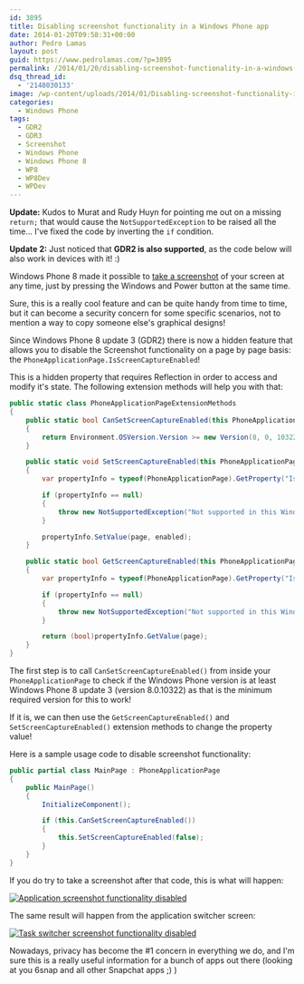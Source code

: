 ```yaml
---
id: 3895
title: Disabling screenshot functionality in a Windows Phone app
date: 2014-01-20T09:58:31+00:00
author: Pedro Lamas
layout: post
guid: https://www.pedrolamas.com/?p=3895
permalink: /2014/01/20/disabling-screenshot-functionality-in-a-windows-phone-app/
dsq_thread_id:
  - '2148030133'
image: /wp-content/uploads/2014/01/Disabling-screenshot-functionality-in-a-Windows-Phone-8-app-300x270.png
categories:
  - Windows Phone
tags:
  - GDR2
  - GDR3
  - Screenshot
  - Windows Phone
  - Windows Phone 8
  - WP8
  - WP8Dev
  - WPDev
---
```


**Update:** Kudos to Murat and Rudy Huyn for pointing me out on a missing `return;` that would cause the `NotSupportedException` to be raised all the time... I've fixed the code by inverting the `if` condition.

**Update 2:** Just noticed that **GDR2 is also supported**, as the code below will also work in devices with it! :)

Windows Phone 8 made it possible to [take a screenshot](http://www.windowsphone.com/en-gb/how-to/wp8/photos/take-a-screenshot) of your screen at any time, just by pressing the Windows and Power button at the same time.

Sure, this is a really cool feature and can be quite handy from time to time, but it can become a security concern for some specific scenarios, not to mention a way to copy someone else's graphical designs!

Since Windows Phone 8 update 3 (GDR2) there is now a hidden feature that allows you to disable the Screenshot functionality on a page by page basis: the `PhoneApplicationPage.IsScreenCaptureEnabled`!

This is a hidden property that requires Reflection in order to access and modify it's state. The following extension methods will help you with that:

```csharp
public static class PhoneApplicationPageExtensionMethods
{
    public static bool CanSetScreenCaptureEnabled(this PhoneApplicationPage page)
    {
        return Environment.OSVersion.Version >= new Version(8, 0, 10322);
    }

    public static void SetScreenCaptureEnabled(this PhoneApplicationPage page, bool enabled)
    {
        var propertyInfo = typeof(PhoneApplicationPage).GetProperty("IsScreenCaptureEnabled");

        if (propertyInfo == null)
        {
            throw new NotSupportedException("Not supported in this Windows Phone version!");
        }

        propertyInfo.SetValue(page, enabled);
    }

    public static bool GetScreenCaptureEnabled(this PhoneApplicationPage page)
    {
        var propertyInfo = typeof(PhoneApplicationPage).GetProperty("IsScreenCaptureEnabled");

        if (propertyInfo == null)
        {
            throw new NotSupportedException("Not supported in this Windows Phone version!");
        }

        return (bool)propertyInfo.GetValue(page);
    }
}
```

The first step is to call `CanSetScreenCaptureEnabled()` from inside your `PhoneApplicationPage` to check if the Windows Phone version is at least Windows Phone 8 update 3 (version 8.0.10322) as that is the minimum required version for this to work!

If it is, we can then use the `GetScreenCaptureEnabled()` and `SetScreenCaptureEnabled()` extension methods to change the property value!

Here is a sample usage code to disable screenshot functionality:

```csharp
public partial class MainPage : PhoneApplicationPage
{
    public MainPage()
    {
        InitializeComponent();

        if (this.CanSetScreenCaptureEnabled())
        {
            this.SetScreenCaptureEnabled(false);
        }
    }
}
```

If you do try to take a screenshot after that code, this is what will happen:

[![Application screenshot functionality disabled](/wp-content/uploads/2014/01/Application-screenshot-functionality-disabled-180x300.png)](/wp-content/uploads/2014/01/Application-screenshot-functionality-disabled.png)

The same result will happen from the application switcher screen:

[![Task switcher screenshot functionality disabled](/wp-content/uploads/2014/01/Task-switcher-screenshot-functionality-disabled-180x300.png)](/wp-content/uploads/2014/01/Task-switcher-screenshot-functionality-disabled.png)

Nowadays, privacy has become the #1 concern in everything we do, and I'm sure this is a really useful information for a bunch of apps out there (looking at you 6snap and all other Snapchat apps ;) )
